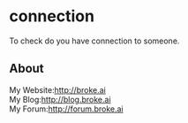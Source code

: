 # connection
To check do you have connection to someone.
## About
My Website:<http://broke.ai><br>
My Blog:<http://blog.broke.ai><br>
My Forum:<http://forum.broke.ai>
